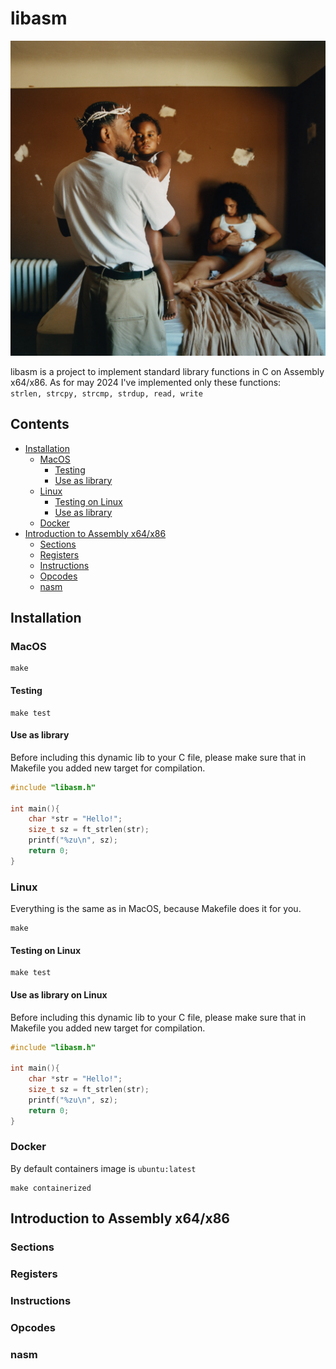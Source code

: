 # libasm
![Kendrick Lamar](./screens/MMandTBS.webp)

libasm is a project to implement standard library functions in C on Assembly x64/x86.
As for may 2024 I've implemented only these functions:<br>
`strlen, strcpy, strcmp, strdup, read, write`

## Contents
- [Installation](#installation)
  - [MacOS](#macos)
    - [Testing](#testing)
    - [Use as library](#use-as-library)
  - [Linux](#linux)
    - [Testing on Linux](#testing-on-linux)
    - [Use as library](#use-as-library-on-linux)
  - [Docker](#docker)
- [Introduction to Assembly x64/x86](#introduction-to-assembly-x64x86)
  - [Sections](#sections)
  - [Registers](#registers)
  - [Instructions](#instructions)
  - [Opcodes](#opcodes)
  - [nasm](#nasm)

## Installation
### MacOS
```shell
make
```

#### Testing
```shell
make test
```
#### Use as library
Before including this dynamic lib to your C file, please make sure that in Makefile you added new target for compilation.
```c
#include "libasm.h"

int main(){
    char *str = "Hello!";
    size_t sz = ft_strlen(str);
    printf("%zu\n", sz);
    return 0;
}
```
### Linux
Everything is the same as in MacOS, because Makefile does it for you. 
```shell
make
```
#### Testing on Linux
```shell
make test
```
#### Use as library on Linux
Before including this dynamic lib to your C file, please make sure that in Makefile you added new target for compilation.
```c
#include "libasm.h"

int main(){
    char *str = "Hello!";
    size_t sz = ft_strlen(str);
    printf("%zu\n", sz);
    return 0;
}
```

### Docker
By default containers image is `ubuntu:latest`
```shell
make containerized
```

## Introduction to Assembly x64/x86
### Sections

### Registers

### Instructions

### Opcodes

### nasm
